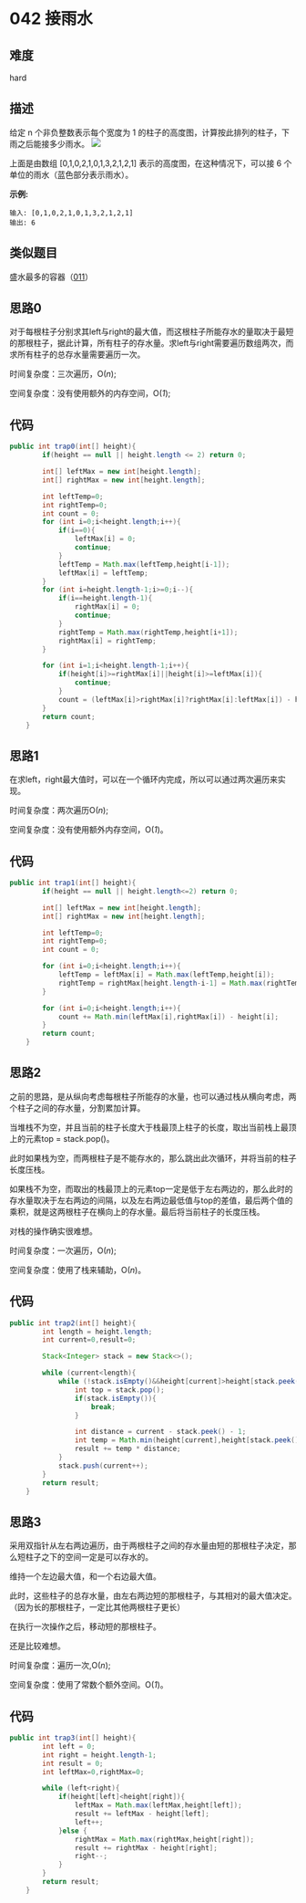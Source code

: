 # 042 接雨水

## 难度

hard

## 描述

给定 n 个非负整数表示每个宽度为 1 的柱子的高度图，计算按此排列的柱子，下雨之后能接多少雨水。
![](https://assets.leetcode-cn.com/aliyun-lc-upload/uploads/2018/10/22/rainwatertrap.png)

上面是由数组 [0,1,0,2,1,0,1,3,2,1,2,1] 表示的高度图，在这种情况下，可以接 6 个单位的雨水（蓝色部分表示雨水）。 

**示例:**

```
输入: [0,1,0,2,1,0,1,3,2,1,2,1]
输出: 6
```

## 类似题目

盛水最多的容器（[011](note\_011\011.md)）

## 思路0

对于每根柱子分别求其left与right的最大值，而这根柱子所能存水的量取决于最短的那根柱子，据此计算，所有柱子的存水量。求left与right需要遍历数组两次，而求所有柱子的总存水量需要遍历一次。

时间复杂度：三次遍历，O(*n*);

空间复杂度：没有使用额外的内存空间，O(*1*);

## 代码

```java
public int trap0(int[] height){
        if(height == null || height.length <= 2) return 0;

        int[] leftMax = new int[height.length];
        int[] rightMax = new int[height.length];

        int leftTemp=0;
        int rightTemp=0;
        int count = 0;
        for (int i=0;i<height.length;i++){
            if(i==0){
                leftMax[i] = 0;
                continue;
            }
            leftTemp = Math.max(leftTemp,height[i-1]);
            leftMax[i] = leftTemp;
        }
        for (int i=height.length-1;i>=0;i--){
            if(i==height.length-1){
                rightMax[i] = 0;
                continue;
            }
            rightTemp = Math.max(rightTemp,height[i+1]);
            rightMax[i] = rightTemp;
        }

        for (int i=1;i<height.length-1;i++){
            if(height[i]>=rightMax[i]||height[i]>=leftMax[i]){
                continue;
            }
            count = (leftMax[i]>rightMax[i]?rightMax[i]:leftMax[i]) - height[i] + count;
        }
        return count;
    }
```

## 思路1

在求left，right最大值时，可以在一个循环内完成，所以可以通过两次遍历来实现。

时间复杂度：两次遍历O(*n*);

空间复杂度：没有使用额外内存空间，O(*1*)。

## 代码

```java
public int trap1(int[] height){
        if(height == null || height.length<=2) return 0;

        int[] leftMax = new int[height.length];
        int[] rightMax = new int[height.length];

        int leftTemp=0;
        int rightTemp=0;
        int count = 0;

        for (int i=0;i<height.length;i++){
            leftTemp = leftMax[i] = Math.max(leftTemp,height[i]);
            rightTemp = rightMax[height.length-i-1] = Math.max(rightTemp,height[height.length-i-1]);
        }

        for (int i=0;i<height.length;i++){
            count += Math.min(leftMax[i],rightMax[i]) - height[i];
        }
        return count;
    }
```

## 思路2

之前的思路，是从纵向考虑每根柱子所能存的水量，也可以通过栈从横向考虑，两个柱子之间的存水量，分割累加计算。

当堆栈不为空，并且当前的柱子长度大于栈最顶上柱子的长度，取出当前栈上最顶上的元素top = stack.pop()。

此时如果栈为空，而两根柱子是不能存水的，那么跳出此次循环，并将当前的柱子长度压栈。

如果栈不为空，而取出的栈最顶上的元素top一定是低于左右两边的，那么此时的存水量取决于左右两边的间隔，以及左右两边最低值与top的差值，最后两个值的乘积，就是这两根柱子在横向上的存水量。最后将当前柱子的长度压栈。

对栈的操作确实很难想。

时间复杂度：一次遍历，O(*n*);

空间复杂度：使用了栈来辅助，O(*n*)。

## 代码

```java
public int trap2(int[] height){
        int length = height.length;
        int current=0,result=0;

        Stack<Integer> stack = new Stack<>();

        while (current<length){
            while (!stack.isEmpty()&&height[current]>height[stack.peek()]){
                int top = stack.pop();
                if(stack.isEmpty()){
                    break;
                }

                int distance = current - stack.peek() - 1;
                int temp = Math.min(height[current],height[stack.peek()]) - height[top];
                result += temp * distance;
            }
            stack.push(current++);
        }
        return result;
    }
```



## 思路3

采用双指针从左右两边遍历，由于两根柱子之间的存水量由短的那根柱子决定，那么短柱子之下的空间一定是可以存水的。

维持一个左边最大值，和一个右边最大值。

此时，这些柱子的总存水量，由左右两边短的那根柱子，与其相对的最大值决定。（因为长的那根柱子，一定比其他两根柱子更长）

在执行一次操作之后，移动短的那根柱子。

还是比较难想。

时间复杂度：遍历一次,O(*n*);

空间复杂度：使用了常数个额外空间。O(*1*)。

## 代码

```java
public int trap3(int[] height){
        int left = 0;
        int right = height.length-1;
        int result = 0;
        int leftMax=0,rightMax=0;

        while (left<right){
            if(height[left]<height[right]){
                leftMax = Math.max(leftMax,height[left]);
                result += leftMax - height[left];
                left++;
            }else {
                rightMax = Math.max(rightMax,height[right]);
                result += rightMax - height[right];
                right--;
            }
        }
        return result;
    }
```

